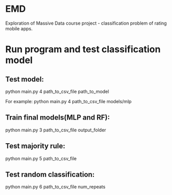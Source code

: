 # EMD
Exploration of Massive Data course project - classification problem of rating mobile apps.

# Run program and test classification model 
## Test model: 

python main.py 4 path_to_csv_file path_to_model

For example:
python main.py 4 path_to_csv_file models/mlp

## Train final models(MLP and RF):

python main.py 3 path_to_csv_file output_folder

## Test majority rule:
python main.py 5 path_to_csv_file 

## Test random classification:
python main.py 6 path_to_csv_file num_repeats
